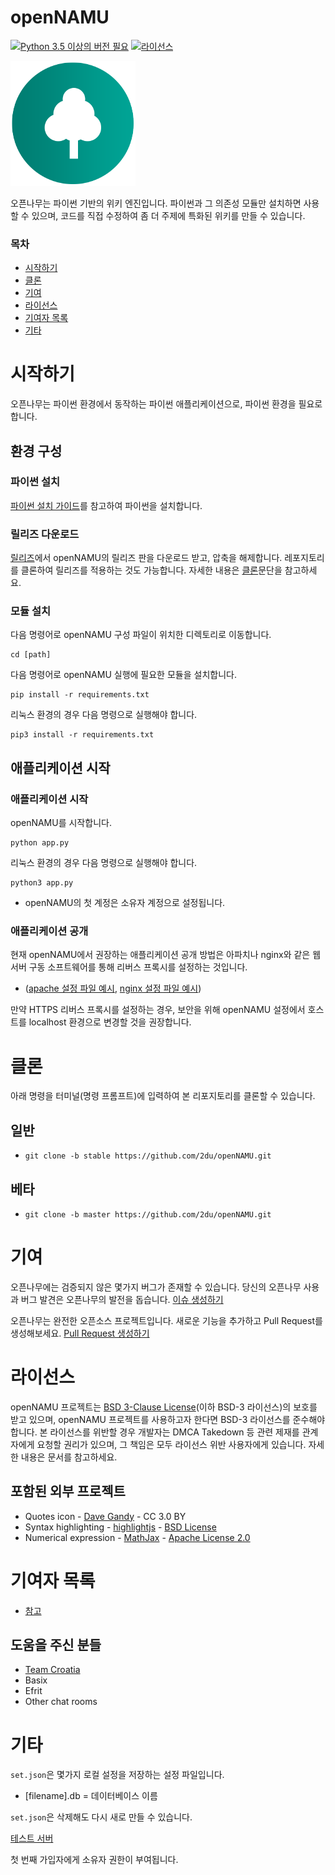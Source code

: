 openNAMU
====
[![Python 3.5 이상의 버전 필요](https://img.shields.io/badge/python-3.5%20or%20higher-blue.svg)](https://python.org)
[![라이선스](https://img.shields.io/badge/license-BSD%203--Clause-lightgrey.svg)](./LICENSE)

![](./logo.png)

오픈나무는 파이썬 기반의 위키 엔진입니다. 파이썬과 그 의존성 모듈만 설치하면 사용할 수 있으며, 코드를 직접 수정하여 좀 더 주제에 특화된 위키를 만들 수 있습니다.

### 목차
 * [시작하기](#시작하기)
 * [클론](#클론)
 * [기여](#기여)
 * [라이선스](#라이선스)
 * [기여자 목록](#기여자-목록)
 * [기타](#기타)

# 시작하기
오픈나무는 파이썬 환경에서 동작하는 파이썬 애플리케이션으로, 파이썬 환경을 필요로 합니다.

## 환경 구성
### 파이썬 설치
[파이썬 설치 가이드](https://github.com/404-sdok/how-to-python/blob/master/0.md)를 참고하여 파이썬을 설치합니다.

### 릴리즈 다운로드
[릴리즈](https://github.com/2du/openNAMU/releases)에서 openNAMU의 릴리즈 판을 다운로드 받고, 압축을 해제합니다. 레포지토리를 클론하여 릴리즈를 적용하는 것도 가능합니다. 자세한 내용은 [클론](#클론)문단을 참고하세요.

### 모듈 설치
다음 명령어로 openNAMU 구성 파일이 위치한 디렉토리로 이동합니다.
```
cd [path]
```


다음 명령어로 openNAMU 실행에 필요한 모듈을 설치합니다.
```
pip install -r requirements.txt
```
리눅스 환경의 경우 다음 명령으로 실행해야 합니다.
```
pip3 install -r requirements.txt
```
## 애플리케이션 시작
### 애플리케이션 시작
openNAMU를 시작합니다.
```
python app.py
```
리눅스 환경의 경우 다음 명령으로 실행해야 합니다.
```
python3 app.py
```

* openNAMU의 첫 계정은 소유자 계정으로 설정됩니다.

### 애플리케이션 공개
현재 openNAMU에서 권장하는 애플리케이션 공개 방법은 아파치나 nginx와 같은 웹 서버 구동 소프트웨어를 통해 리버스 프록시를 설정하는 것입니다.

* ([apache 설정 파일 예시](./conf_example/apache/), [nginx 설정 파일 예시](./conf_example/nginx.conf))

만약 HTTPS 리버스 프록시를 설정하는 경우, 보안을 위해 openNAMU 설정에서 호스트를 localhost 환경으로 변경할 것을 권장합니다.


# 클론
아래 명령을 터미널(명령 프롬프트)에 입력하여 본 리포지토리를 클론할 수 있습니다.
## 일반
 * `git clone -b stable https://github.com/2du/openNAMU.git`

## 베타
 * `git clone -b master https://github.com/2du/openNAMU.git`

# 기여
오픈나무에는 검증되지 않은 몇가지 버그가 존재할 수 있습니다. 당신의 오픈나무 사용과 버그 발견은 오픈나무의 발전을 돕습니다.
[이슈 생성하기](https://github.com/2du/openNAMU/issues/new)

오픈나무는 완전한 오픈소스 프로젝트입니다. 새로운 기능을 추가하고 Pull Request를 생성해보세요.
[Pull Request 생성하기](https://github.com/2du/openNAMU/compare)

# 라이선스
openNAMU 프로젝트는 [BSD 3-Clause License](./LICENSE)(이하 BSD-3 라이선스)의 보호를 받고 있으며, openNAMU 프로젝트를 사용하고자 한다면 BSD-3 라이선스를 준수해야 합니다. 본 라이선스를 위반할 경우 개발자는 DMCA Takedown 등 관련 제재를 관계자에게 요청할 권리가 있으며, 그 책임은 모두 라이선스 위반 사용자에게 있습니다. 자세한 내용은 문서를 참고하세요.

## 포함된 외부 프로젝트
 * Quotes icon - [Dave Gandy](http://www.flaticon.com/free-icon/quote-left_25672) - CC 3.0 BY
 * Syntax highlighting - [highlightjs](https://highlightjs.org/) - [BSD License](https://github.com/highlightjs/highlight.js/blob/master/LICENSE)
 * Numerical expression - [MathJax](https://www.mathjax.org/) - [Apache License 2.0](https://github.com/mathjax/MathJax/blob/master/LICENSE)

# 기여자 목록
 * [참고](https://github.com/2DU/openNAMU/graphs/contributors)

## 도움을 주신 분들
 * [Team Croatia](https://github.com/TeamCroatia)
 * Basix
 * Efrit
 * Other chat rooms

# 기타
`set.json`은 몇가지 로컬 설정을 저장하는 설정 파일입니다.
 * [filename].db = 데이터베이스 이름

`set.json`은 삭제해도 다시 새로 만들 수 있습니다.

[테스트 서버](http://namu.ml/)

첫 번째 가입자에게 소유자 권한이 부여됩니다.
